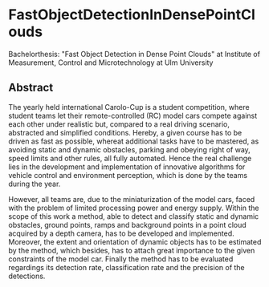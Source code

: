 # FastObjectDetectionInDensePointClouds
Bachelorthesis: "Fast Object Detection in Dense Point Clouds" at Institute of Measurement, Control and Microtechnology at Ulm University

## Abstract
The yearly held international Carolo-Cup is a student competition, where student teams let their remote-controlled (RC) model cars compete against each other under realistic but, compared to a real driving scenario, abstracted and simplified conditions. Hereby, a given course has to be driven as fast as possible, whereat additional tasks have to be mastered, as avoiding static and dynamic obstacles, parking and obeying right of way, speed limits and other rules, all fully automated. Hence the real challenge lies in the development and implementation of innovative algorithms for vehicle control and environment perception, which is done by the teams during the year.

However, all teams are, due to the miniaturization of the model cars, faced with the problem of limited processing power and energy supply. Within the scope of this work a method, able to detect and classify static and dynamic obstacles, ground points, ramps and background points in a point cloud acquired by a depth camera, has to be developed and implemented. Moreover, the extent and orientation of dynamic objects has to be estimated by the method, which besides, has to attach great importance to the given constraints of the model car. Finally the method has to be evaluated regardings its detection rate, classification rate and the precision of the detections.
